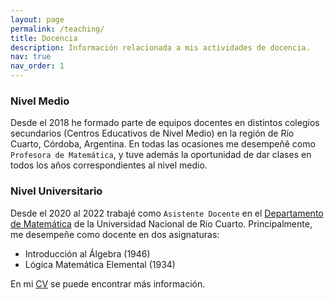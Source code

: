 ```yaml
---
layout: page
permalink: /teaching/
title: Docencia
description: Información relacionada a mis actividades de docencia.
nav: true
nav_order: 1
---
```


### Nivel Medio

Desde el 2018 he formado parte de equipos docentes en distintos colegios secundarios (Centros Educativos de Nivel Medio) en la región de Río Cuarto, Córdoba, Argentina. En todas las ocasiones me desempeñê como `Profesora de Matemática`, y tuve además la oportunidad de dar clases en todos los años correspondientes al nivel medio.

### Nivel Universitario

Desde el 2020 al 2022 trabajé como `Asistente Docente` en el [Departamento de Matemática](http://mat.exa.unrc.edu.ar/) de la Universidad Nacional de Rio Cuarto. Principalmente, me desempeñe como docente en dos asignaturas:
  - Introducción al Álgebra (1946)
  - Lógica Matemática Elemental (1934)

 En mi [CV](/cv/) se puede encontrar más información.

